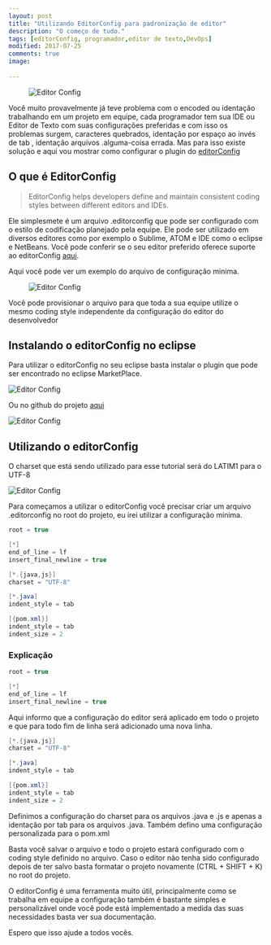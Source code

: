 ```yaml
---
layout: post
title: "Utilizando EditorConfig para padronização de editor"
description: "O começo de tudo."
tags: [editorConfig, programador,editor de texto,DevOps]
modified: 2017-07-25
comments: true
image:
  
---
```


<figure>
	<img src="{{ site.url }}/images/editorConfig.png" alt="Editor Config"/>
</figure>
Você muito provavelmente já teve problema com o encoded ou identação trabalhando em um projeto em equipe, cada programador tem sua IDE ou Editor de Texto com suas configurações preferidas e com isso os problemas surgem, caracteres quebrados, identação por espaço ao invés de tab , identação arquivos .alguma-coisa errada. Mas para isso existe solução e aqui vou mostrar como configurar o plugin do <a href="http://editorconfig.org/">editorConfig</a>  

## O que é EditorConfig

<blockquote>EditorConfig helps developers define and maintain consistent coding styles between different editors and IDEs.</blockquote>

Ele simplesmete é um arquivo .editorconfig que pode ser configurado com o estilo de codificação planejado pela equipe. Ele pode ser utilizado em diversos editores como por exemplo o Sublime, ATOM e IDE como o eclipse e NetBeans. Você pode conferir se o seu editor preferido oferece suporte ao editorConfig <a href="http://editorconfig.org"> aqui</a>.	

Aqui você pode ver um exemplo do arquivo de configuração minima.

<figure>
	<img src="{{ site.url }}/images/editorConfigFile.png" alt="Editor Config"/>
</figure>

Você pode provisionar o arquivo para que toda a sua equipe utilize o mesmo coding style independente da configuração do editor do desenvolvedor

## Instalando o editorConfig no eclipse

Para utilizar o editorConfig no seu eclipse basta instalar o plugin que pode ser encontrado no eclipse MarketPlace.

<img src="{{ site.url }}/images/editorConfigMarket.png" alt="Editor Config"/>

Ou no github do projeto <a href="https://github.com/ncjones/editorconfig-eclipse#readme">aqui</a>

<img src="{{ site.url }}/images/editorConfigGithub.png" alt="Editor Config"/>


## Utilizando o editorConfig

O charset que está sendo utilizado para esse tutorial será do LATIM1 para o UTF-8

<img src="{{ site.url }}/images/editorCharset.png" alt="Editor Config"/>

Para começamos a utilizar o editorConfig você precisar criar um arquivo .editorconfig no root do projeto, eu irei utilizar a configuração minima.


```java
root = true

[*]
end_of_line = lf
insert_final_newline = true

[*.{java,js}]
charset = "UTF-8"

[*.java]
indent_style = tab

[{pom.xml}]
indent_style = tab
indent_size = 2
```  

<h3>Explicação</h3>

```java
root = true

[*]
end_of_line = lf
insert_final_newline = true
```

Aqui informo que a configuração do editor será aplicado em todo o projeto  e que para todo fim de linha será adicionado uma nova linha.

```java
[*.{java,js}]
charset = "UTF-8"

[*.java]
indent_style = tab

[{pom.xml}]
indent_style = tab
indent_size = 2
```
Definimos a configuração do charset para os arquivos .java e .js e apenas a identação por tab para os arquivos .java.
Também defino uma configuração personalizada para o pom.xml


Basta você salvar o arquivo e todo o projeto estará configurado com o coding style definido no arquivo. Caso o editor não tenha sido configurado depois de ter salvo basta formatar o projeto novamente (CTRL + SHIFT + K) no root do projeto.

O editorConfig é uma ferramenta muito útil, principalmente como se trabalha em equipe a configuração também é bastante simples e personalizável onde você pode está implementado a medida das suas necessidades basta ver sua documentação.

Espero que isso ajude a todos vocês.